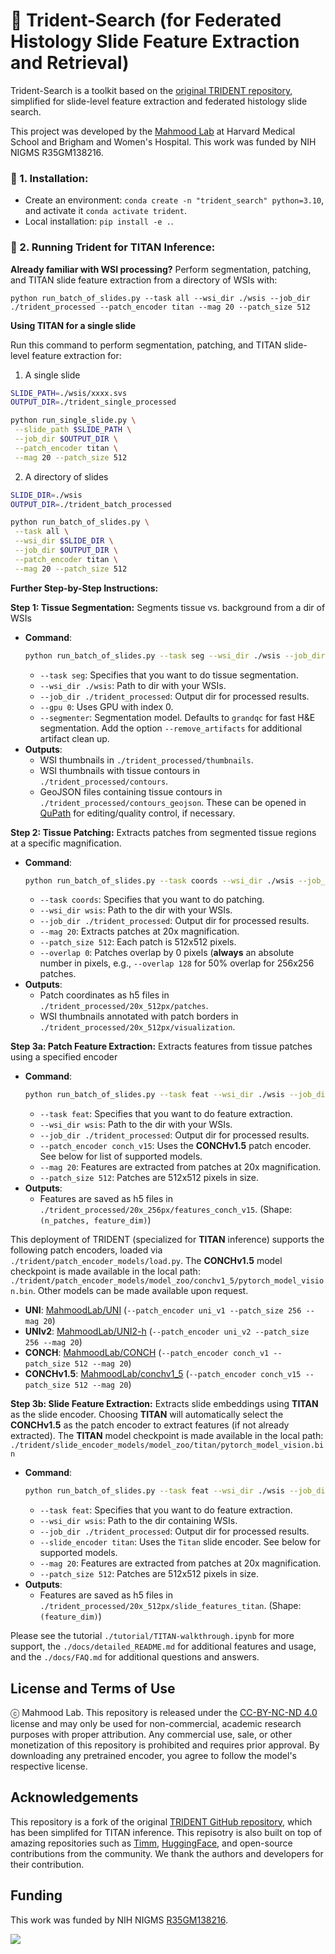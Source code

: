 # 🔱   Trident-Search (for Federated Histology Slide Feature Extraction and Retrieval)
 
Trident-Search is a toolkit based on the [original TRIDENT repository](https://github.com/mahmoodlab/TRIDENT), simplified for slide-level feature extraction and federated histology slide search.

This project was developed by the [Mahmood Lab](https://faisal.ai/) at Harvard Medical School and Brigham and Women's Hospital. This work was funded by NIH NIGMS R35GM138216.

### 🔨 1. **Installation**:
- Create an environment: `conda create -n "trident_search" python=3.10`, and activate it `conda activate trident`.
- Local installation: `pip install -e .`.

### 🔨 2. **Running Trident for TITAN Inference**:

**Already familiar with WSI processing?** Perform segmentation, patching, and TITAN slide feature extraction from a directory of WSIs with:

```
python run_batch_of_slides.py --task all --wsi_dir ./wsis --job_dir ./trident_processed --patch_encoder titan --mag 20 --patch_size 512
```

**Using TITAN for a single slide**

Run this command to perform segmentation, patching, and TITAN slide-level feature extraction for:

1. A single slide
```bash
SLIDE_PATH=./wsis/xxxx.svs
OUTPUT_DIR=./trident_single_processed

python run_single_slide.py \
 --slide_path $SLIDE_PATH \
 --job_dir $OUTPUT_DIR \
 --patch_encoder titan \
 --mag 20 --patch_size 512
```

2. A directory of slides
```bash
SLIDE_DIR=./wsis
OUTPUT_DIR=./trident_batch_processed

python run_batch_of_slides.py \
 --task all \
 --wsi_dir $SLIDE_DIR \
 --job_dir $OUTPUT_DIR \
 --patch_encoder titan \
 --mag 20 --patch_size 512
```

**Further Step-by-Step Instructions:**

**Step 1: Tissue Segmentation:** Segments tissue vs. background from a dir of WSIs
 - **Command**:
   ```bash
   python run_batch_of_slides.py --task seg --wsi_dir ./wsis --job_dir ./trident_processed --gpu 0 --segmenter grandqc
   ```
   - `--task seg`: Specifies that you want to do tissue segmentation.
   - `--wsi_dir ./wsis`: Path to dir with your WSIs.
   - `--job_dir ./trident_processed`: Output dir for processed results.
   - `--gpu 0`: Uses GPU with index 0.
   - `--segmenter`: Segmentation model. Defaults to `grandqc` for fast H&E segmentation. Add the option `--remove_artifacts` for additional artifact clean up.
 - **Outputs**:
   - WSI thumbnails in `./trident_processed/thumbnails`.
   - WSI thumbnails with tissue contours in `./trident_processed/contours`.
   - GeoJSON files containing tissue contours in `./trident_processed/contours_geojson`. These can be opened in [QuPath](https://qupath.github.io/) for editing/quality control, if necessary.

 **Step 2: Tissue Patching:** Extracts patches from segmented tissue regions at a specific magnification.
 - **Command**:
   ```bash
   python run_batch_of_slides.py --task coords --wsi_dir ./wsis --job_dir ./trident_processed --mag 20 --patch_size 512 --overlap 0
   ```
   - `--task coords`: Specifies that you want to do patching.
   - `--wsi_dir wsis`: Path to the dir with your WSIs.
   - `--job_dir ./trident_processed`: Output dir for processed results.
   - `--mag 20`: Extracts patches at 20x magnification.
   - `--patch_size 512`: Each patch is 512x512 pixels.
   - `--overlap 0`: Patches overlap by 0 pixels (**always** an absolute number in pixels, e.g., `--overlap 128` for 50% overlap for 256x256 patches.
 - **Outputs**:
   - Patch coordinates as h5 files in `./trident_processed/20x_512px/patches`.
   - WSI thumbnails annotated with patch borders in `./trident_processed/20x_512px/visualization`.

 **Step 3a: Patch Feature Extraction:** Extracts features from tissue patches using a specified encoder
 - **Command**:
   ```bash
   python run_batch_of_slides.py --task feat --wsi_dir ./wsis --job_dir ./trident_processed --patch_encoder conch_v15 --mag 20 --patch_size 512
   ```
   - `--task feat`: Specifies that you want to do feature extraction.
   - `--wsi_dir wsis`: Path to the dir with your WSIs.
   - `--job_dir ./trident_processed`: Output dir for processed results.
   - `--patch_encoder conch_v15`: Uses the  **CONCHv1.5** patch encoder. See below for list of supported models. 
   - `--mag 20`: Features are extracted from patches at 20x magnification.
   - `--patch_size 512`: Patches are 512x512 pixels in size.
 - **Outputs**: 
   - Features are saved as h5 files in `./trident_processed/20x_256px/features_conch_v15`. (Shape: `(n_patches, feature_dim)`)

This deployment of TRIDENT (specialized for **TITAN** inference) supports the following patch encoders, loaded via `./trident/patch_encoder_models/load.py`. The **CONCHv1.5** model checkpoint is made available in the local path: `./trident/patch_encoder_models/model_zoo/conchv1_5/pytorch_model_vision.bin`. Other models can be made available upon request.

- **UNI**: [MahmoodLab/UNI](https://huggingface.co/MahmoodLab/UNI)  (`--patch_encoder uni_v1 --patch_size 256 --mag 20`)
- **UNIv2**: [MahmoodLab/UNI2-h](https://huggingface.co/MahmoodLab/UNI2-h)  (`--patch_encoder uni_v2 --patch_size 256 --mag 20`)
- **CONCH**: [MahmoodLab/CONCH](https://huggingface.co/MahmoodLab/CONCH)  (`--patch_encoder conch_v1 --patch_size 512 --mag 20`)
- **CONCHv1.5**: [MahmoodLab/conchv1_5](https://huggingface.co/MahmoodLab/conchv1_5)  (`--patch_encoder conch_v15 --patch_size 512 --mag 20`)

**Step 3b: Slide Feature Extraction:** Extracts slide embeddings using  **TITAN** as the slide encoder. Choosing **TITAN** will automatically select the **CONCHv1.5** as the patch encoder to extract features (if not already extracted). The **TITAN** model checkpoint is made available in the local path: `./trident/slide_encoder_models/model_zoo/titan/pytorch_model_vision.bin`

 - **Command**:
   ```bash
   python run_batch_of_slides.py --task feat --wsi_dir ./wsis --job_dir ./trident_processed --slide_encoder titan --mag 20 --patch_size 512 
   ```
   - `--task feat`: Specifies that you want to do feature extraction.
   - `--wsi_dir wsis`: Path to the dir containing WSIs.
   - `--job_dir ./trident_processed`: Output dir for processed results.
   - `--slide_encoder titan`: Uses the `Titan` slide encoder. See below for supported models.
   - `--mag 20`: Features are extracted from patches at 20x magnification.
   - `--patch_size 512`: Patches are 512x512 pixels in size.
 - **Outputs**: 
   - Features are saved as h5 files in `./trident_processed/20x_512px/slide_features_titan`. (Shape: `(feature_dim)`)

Please see the tutorial `./tutorial/TITAN-walkthrough.ipynb` for more support, the `./docs/detailed_README.md` for additional features and usage, and the `./docs/FAQ.md` for additional questions and answers.

## License and Terms of Use

ⓒ Mahmood Lab. This repository is released under the [CC-BY-NC-ND 4.0](https://creativecommons.org/licenses/by-nc-nd/4.0/deed.en) license and may only be used for non-commercial, academic research purposes with proper attribution. Any commercial use, sale, or other monetization of this repository is prohibited and requires prior approval. By downloading any pretrained encoder, you agree to follow the model's respective license.

## Acknowledgements

This repository is a fork of the original [TRIDENT GitHub repository](https://github.com/mahmoodlab/TRIDENT), which has been simplifed for TITAN inference. This repisotry is also built on top of amazing repositories such as [Timm](https://github.com/huggingface/pytorch-image-models/), [HuggingFace](https://huggingface.co/docs/datasets/en/index), and open-source contributions from the community. We thank the authors and developers for their contribution. 

## Funding
This work was funded by NIH NIGMS [R35GM138216](https://reporter.nih.gov/search/sWDcU5IfAUCabqoThQ26GQ/project-details/10029418).

<img src="_readme/joint_logo.png"> 
